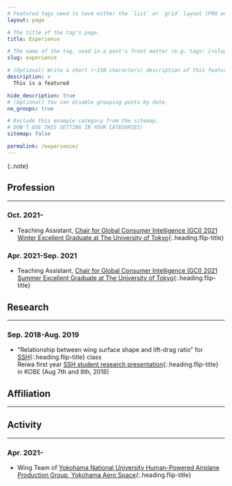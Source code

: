 ```yaml
---
# Featured tags need to have either the `list` or `grid` layout (PRO only).
layout: page

# The title of the tag's page.
title: Experience

# The name of the tag, used in a post's front matter (e.g. tags: [<slug>]).
slug: experience

# (Optional) Write a short (~150 characters) description of this featured tag.
description: >
  This is a featured 

hide_description: true
# (Optional) You can disable grouping posts by date.
no_groups: true

# Exclude this example category from the sitemap.
# DON'T USE THIS SETTING IN YOUR CATEGORIES!
sitemap: false

permalink: /experience/
---
```


{:.note}

## Profession
----------------------------------------------------------------
### Oct. 2021-
* Teaching Assistant, [Chair for Global Consumer Intelligence (GCI) 2021 Winter Excellent Graduate at The University of Tokyo]{:.heading.flip-title}

### Apr. 2021-Sep. 2021
* Teaching Assistant, [Chair for Global Consumer Intelligence (GCI) 2021 Summer Excellent Graduate at The University of Tokyo]{:.heading.flip-title}

## Research
----------------------------------------------------------------
### Sep. 2018-Aug. 2019
* "Relationship between wing surface shape and lift-drag ratio" for [SSH]{:.heading.flip-title} class  
  Reiwa first year [SSH student research presentation]{:.heading.flip-title} in KOBE (Aug 7th and 8th, 2018)
  
## Affiliation
----------------------------------------------------------------  
  
## Activity
----------------------------------------------------------------
### Apr. 2021-
* Wing Team of [Yokohama National University Human-Powered Airplane Production Group, Yokohama Aero Space]{:.heading.flip-title}
  
 
[Chair for Global Consumer Intelligence (GCI) 2021 Winter Excellent Graduate at The University of Tokyo]: https://weblab.t.u-tokyo.ac.jp/past_lecturers/
  
[Chair for Global Consumer Intelligence (GCI) 2021 Summer Excellent Graduate at The University of Tokyo]: https://weblab.t.u-tokyo.ac.jp/past_lecturers/
  
[SSH]: https://www.jst.go.jp/cpse/ssh/index.html
  
[SSH student research presentation]: https://www.jst.go.jp/cpse/ssh/ssh/public/sshevent.html 
 
[Yokohama National University Human-Powered Airplane Production Group, Yokohama Aero Space]: http://www.yokohama-aerospace.com
